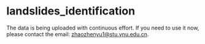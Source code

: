 # landslides_identification
The data is being uploaded with continuous effort. If you need to use it now, please contact the email: zhaozhenyu1@stu.ynu.edu.cn.
